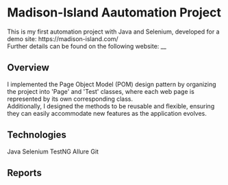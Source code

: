 <h1> Madison-Island Aautomation Project</h1>
This is my first automation project with Java and Selenium, developed for a demo site: https://madison-island.com/ <br>
Further details can be found on the following website: __

<h2> Overview </h2>
I implemented the Page Object Model (POM) design pattern by organizing the project into 'Page' and 'Test' classes, where each web page is represented by its own corresponding class. <br>
Additionally, I designed the methods to be reusable and flexible, ensuring they can easily accommodate new features as the application evolves.

<h2> Technologies </h2>
Java
Selenium
TestNG
Allure
Git

<h2> Reports </h2>

